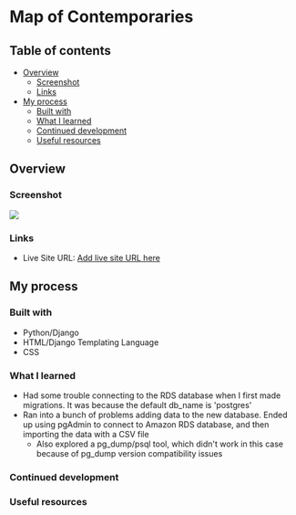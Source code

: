 # Map of Contemporaries

## Table of contents

- [Overview](#overview)
  - [Screenshot](#screenshot)
  - [Links](#links)
- [My process](#my-process)
  - [Built with](#built-with)
  - [What I learned](#what-i-learned)
  - [Continued development](#continued-development)
  - [Useful resources](#useful-resources)

## Overview

### Screenshot

![](./screenshot.jpg)

### Links

- Live Site URL: [Add live site URL here](https://your-live-site-url.com)

## My process

### Built with

- Python/Django
- HTML/Django Templating Language
- CSS

### What I learned

- Had some trouble connecting to the RDS database when I first made migrations. It was because the default db_name is 'postgres'
- Ran into a bunch of problems adding data to the new database. Ended up using pgAdmin to connect to Amazon RDS database, and then importing the data with a CSV file
  - Also explored a pg_dump/psql tool, which didn't work in this case because of pg_dump version compatibility issues

### Continued development

### Useful resources
